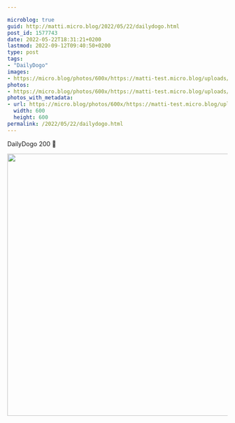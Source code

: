 ```yaml
---

microblog: true
guid: http://matti.micro.blog/2022/05/22/dailydogo.html
post_id: 1577743
date: 2022-05-22T18:31:21+0200
lastmod: 2022-09-12T09:40:50+0200
type: post
tags:
- "DailyDogo"
images:
- https://micro.blog/photos/600x/https://matti-test.micro.blog/uploads/2022/37cbc2f08c.jpg
photos:
- https://micro.blog/photos/600x/https://matti-test.micro.blog/uploads/2022/37cbc2f08c.jpg
photos_with_metadata:
- url: https://micro.blog/photos/600x/https://matti-test.micro.blog/uploads/2022/37cbc2f08c.jpg
  width: 600
  height: 600
permalink: /2022/05/22/dailydogo.html
---
```

DailyDogo 200 🐶

<img src="https://micro.blog/photos/600x/https://matti-test.micro.blog/uploads/2022/37cbc2f08c.jpg" width="600" height="600" alt="" />
